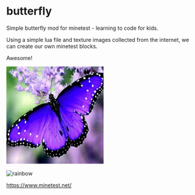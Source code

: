 
# butterfly

Simple butterfly mod for minetest - learning to code for kids.

Using a simple lua file and texture images collected from the internet, we can create our own minetest blocks.

Awesome!

![butterfly](https://github.com/miketonks/butterfly/blob/master/textures/tutorial_butterfly.png)

![rainbow](https://github.com/miketonks/butterfly/blob/master/textures/tutorial_nboxapng)


https://www.minetest.net/
